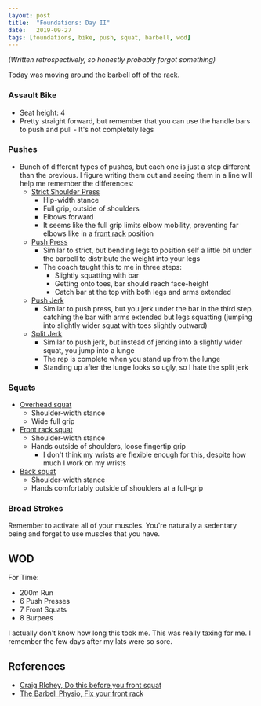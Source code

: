 ```yaml
---
layout: post
title:  "Foundations: Day II"
date:   2019-09-27
tags: [foundations, bike, push, squat, barbell, wod]
---
```


*(Written retrospectively, so honestly probably forgot something)*

Today was moving around the barbell off of the rack.

### Assault Bike
- Seat height: 4
- Pretty straight forward, but remember that you can use the handle bars to
  push and pull - It's not completely legs

### Pushes

- Bunch of different types of pushes, but each one is just a step different
  than the previous. I figure writing them out and seeing them in a line will
  help me remember the differences:
    - [Strict Shoulder Press](https://www.youtube.com/watch?v=xe19t2_6yis)
        - Hip-width stance
        - Full grip, outside of shoulders
        - Elbows forward
        - It seems like the full grip limits elbow mobility, preventing far
          elbows like in a [front rack]() position
    - [Push Press](https://www.youtube.com/watch?v=iaBVSJm78ko)
        - Similar to strict, but bending legs to position self a little bit
          under the barbell to distribute the weight into your legs
        - The coach taught this to me in three steps:
            - Slightly squatting with bar
            - Getting onto toes, bar should reach face-height
            - Catch bar at the top with both legs and arms extended
    - [Push Jerk](https://www.youtube.com/watch?v=V-hKuAfWNUw)
        - Similar to push press, but you jerk under the bar in the third step,
          catching the bar with arms extended but legs squatting (jumping into
          slightly wider squat with toes slightly outward)
    - [Split Jerk](https://www.youtube.com/watch?v=PsiO8lZTU2I)
        - Similar to push jerk, but instead of jerking into a slightly wider
          squat, you jump into a lunge
        - The rep is complete when you stand up from the lunge
        - Standing up after the lunge looks so ugly, so I hate the split jerk

### Squats

- [Overhead squat](https://www.youtube.com/watch?v=RD_vUnqwqqI)
    - Shoulder-width stance
    - Wide full grip
- [Front rack squat](https://www.youtube.com/watch?v=m4ytaCJZpl0)
    - Shoulder-width stance
    - Hands outside of shoulders, loose fingertip grip
        - I don't think my wrists are flexible enough for this, despite how
          much I work on my wrists
- [Back squat](https://www.youtube.com/watch?v=ultWZbUMPL8)
    - Shoulder-width stance
    - Hands comfortably outside of shoulders at a full-grip

### Broad Strokes

Remember to activate all of your muscles. You're naturally a sedentary being
and forget to use muscles that you have.

## WOD

For Time:
- 200m Run
- 6 Push Presses
- 7 Front Squats
- 8 Burpees

I actually don't know how long this took me. This was really taxing for me. I
remember the few days after my lats were so sore.


## References

- [Craig RIchey, Do this before you front squat](https://www.youtube.com/watch?v=atWyjyRIeEU)
- [The Barbell Physio, Fix your front rack](https://thebarbellphysio.com/fix-front-rack/)

